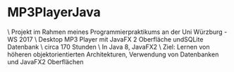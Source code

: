 # MP3PlayerJava

\ Projekt im Rahmen meines Programmierpraktikums an der Uni Würzburg - WS 2017
\ Desktop MP3 Player mit JavaFX 2 Oberfläche undSQLite Datenbank
\ circa 170 Stunden
\ In Java 8, JavaFX2
\ Ziel: Lernen von höheren objektorientierten Architekturen, Verwendung von Datenbanken und JavaFX2 Oberflächen
